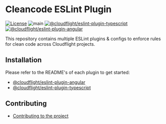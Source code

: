 # Cleancode ESLint Plugin

[![License](https://img.shields.io/badge/License-Apache_2.0-green.svg)](https://opensource.org/licenses/Apache-2.0)
![main](https://github.com/cloudflightio/cloudflight-eslint-plugin/actions/workflows/build.yml/badge.svg?branch=main)
[![@cloudflight/eslint-plugin-typescript](https://img.shields.io/npm/v/@cloudflight/eslint-plugin-typescript?label=@cloudflight/eslint-plugin-typescript)](https://www.npmjs.com/package/@cloudflight/eslint-plugin-typescript)
[![@cloudflight/eslint-plugin-angular](https://img.shields.io/npm/v/@cloudflight/eslint-plugin-angular?label=@cloudflight/eslint-plugin-angular)](https://www.npmjs.com/package/@cloudflight/eslint-plugin-angular)

This repository contains multiple ESLint plugins & configs to enforce rules for clean code across Cloudflight projects.

## Installation

Please refer to the README's of each plugin to get started:

-   [@cloudflight/eslint-plugin-angular](packages/eslint-plugin-angular/README.md)
-   [@cloudflight/eslint-plugin-typescript](packages/eslint-plugin-typescript/README.md)

## Contributing

-   [Contributing to the project](CONTRIBUTING.md)
